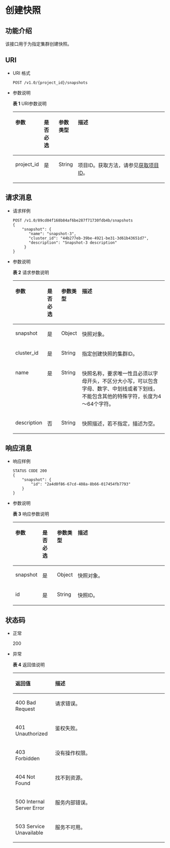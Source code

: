 # 创建快照<a name="dws_02_0026"></a>

## 功能介绍<a name="sca64f36627a3417bbeb0c43855a40ce7"></a>

该接口用于为指定集群创建快照。

## URI<a name="s79bb432d7cfa4d6ba3fe910602033e78"></a>

-   URI 格式

    ```
    POST /v1.0/{project_id}/snapshots
    ```

-   参数说明

    **表 1**  URI参数说明

    <a name="t877e0dac894f448f87cc0782da0ae4a4"></a>
    <table><thead align="left"><tr id="r91eb15e2eb394521bdd6a7d42d36b68c"><th class="cellrowborder" valign="top" width="15.76%" id="mcps1.2.5.1.1"><p id="af98c37784bf6478b8638e51591fdbaa2"><a name="af98c37784bf6478b8638e51591fdbaa2"></a><a name="af98c37784bf6478b8638e51591fdbaa2"></a>参数</p>
    </th>
    <th class="cellrowborder" valign="top" width="9.94%" id="mcps1.2.5.1.2"><p id="a5332e63e3c1348f4893ed5a46e9054ad"><a name="a5332e63e3c1348f4893ed5a46e9054ad"></a><a name="a5332e63e3c1348f4893ed5a46e9054ad"></a>是否必选</p>
    </th>
    <th class="cellrowborder" valign="top" width="12.479999999999999%" id="mcps1.2.5.1.3"><p id="a76fb4bdd350545839ea670ef978f82b9"><a name="a76fb4bdd350545839ea670ef978f82b9"></a><a name="a76fb4bdd350545839ea670ef978f82b9"></a>参数类型</p>
    </th>
    <th class="cellrowborder" valign="top" width="61.82%" id="mcps1.2.5.1.4"><p id="a36d2b446e91f40669768b2b4b1af1b2c"><a name="a36d2b446e91f40669768b2b4b1af1b2c"></a><a name="a36d2b446e91f40669768b2b4b1af1b2c"></a>描述</p>
    </th>
    </tr>
    </thead>
    <tbody><tr id="r17094096c94e41c08fb927c01b191b6c"><td class="cellrowborder" valign="top" width="15.76%" headers="mcps1.2.5.1.1 "><p id="a843feba0476744298eb5f8e2b1f975bd"><a name="a843feba0476744298eb5f8e2b1f975bd"></a><a name="a843feba0476744298eb5f8e2b1f975bd"></a>project_id</p>
    </td>
    <td class="cellrowborder" valign="top" width="9.94%" headers="mcps1.2.5.1.2 "><p id="ab8f64bdd2c7444e28c7a415c2331b54b"><a name="ab8f64bdd2c7444e28c7a415c2331b54b"></a><a name="ab8f64bdd2c7444e28c7a415c2331b54b"></a>是</p>
    </td>
    <td class="cellrowborder" valign="top" width="12.479999999999999%" headers="mcps1.2.5.1.3 "><p id="ac4291dc3fa3c46f3852e35622bab1bb5"><a name="ac4291dc3fa3c46f3852e35622bab1bb5"></a><a name="ac4291dc3fa3c46f3852e35622bab1bb5"></a>String</p>
    </td>
    <td class="cellrowborder" valign="top" width="61.82%" headers="mcps1.2.5.1.4 "><p id="p14202648155510"><a name="p14202648155510"></a><a name="p14202648155510"></a>项目ID。获取方法，请参见<a href="获取项目ID.md">获取项目ID</a>。</p>
    </td>
    </tr>
    </tbody>
    </table>


## 请求消息<a name="s21224531b3af41768965da75256b6574"></a>

-   请求样例

    ```
    POST /v1.0/89cd04f168b84af6be287f71730fdb4b/snapshots
    {
        "snapshot": {
           "name": "snapshot-3",
           "cluster_id": "44b277eb-39be-4921-be31-3d61b43651d7",
           "description": "Snapshot-3 description"
         }
    }
    ```


-   参数说明

    **表 2**  请求参数说明

    <a name="te0498183a8d548b18ee84355358fa428"></a>
    <table><thead align="left"><tr id="r3316ed90298844498b050212dc42697e"><th class="cellrowborder" valign="top" width="16.12%" id="mcps1.2.5.1.1"><p id="af4974efcb8a2461283025ad83d1f368c"><a name="af4974efcb8a2461283025ad83d1f368c"></a><a name="af4974efcb8a2461283025ad83d1f368c"></a>参数</p>
    </th>
    <th class="cellrowborder" valign="top" width="9.58%" id="mcps1.2.5.1.2"><p id="a9391ebe7e476442d888f9616c6bbc4f2"><a name="a9391ebe7e476442d888f9616c6bbc4f2"></a><a name="a9391ebe7e476442d888f9616c6bbc4f2"></a>是否必选</p>
    </th>
    <th class="cellrowborder" valign="top" width="12.36%" id="mcps1.2.5.1.3"><p id="ab485b8c919cd4cd9b4181f997ffbe7aa"><a name="ab485b8c919cd4cd9b4181f997ffbe7aa"></a><a name="ab485b8c919cd4cd9b4181f997ffbe7aa"></a>参数类型</p>
    </th>
    <th class="cellrowborder" valign="top" width="61.94%" id="mcps1.2.5.1.4"><p id="a91eb8ef942f9471393f7f5ef2490cfdc"><a name="a91eb8ef942f9471393f7f5ef2490cfdc"></a><a name="a91eb8ef942f9471393f7f5ef2490cfdc"></a>描述</p>
    </th>
    </tr>
    </thead>
    <tbody><tr id="r8f20dcf2fb324a04a84318495ec2cd34"><td class="cellrowborder" valign="top" width="16.12%" headers="mcps1.2.5.1.1 "><p id="aa6cd5074e4834ec1bc90f073c0c3b72d"><a name="aa6cd5074e4834ec1bc90f073c0c3b72d"></a><a name="aa6cd5074e4834ec1bc90f073c0c3b72d"></a>snapshot</p>
    </td>
    <td class="cellrowborder" valign="top" width="9.58%" headers="mcps1.2.5.1.2 "><p id="a74e20aa1255b420aa615fc68846712e7"><a name="a74e20aa1255b420aa615fc68846712e7"></a><a name="a74e20aa1255b420aa615fc68846712e7"></a>是</p>
    </td>
    <td class="cellrowborder" valign="top" width="12.36%" headers="mcps1.2.5.1.3 "><p id="ab14b184fdeb1452882bcb7b8cc6c29dc"><a name="ab14b184fdeb1452882bcb7b8cc6c29dc"></a><a name="ab14b184fdeb1452882bcb7b8cc6c29dc"></a>Object</p>
    </td>
    <td class="cellrowborder" valign="top" width="61.94%" headers="mcps1.2.5.1.4 "><p id="aa65bd0e9e4ba485b9b8dfd1c1398aa16"><a name="aa65bd0e9e4ba485b9b8dfd1c1398aa16"></a><a name="aa65bd0e9e4ba485b9b8dfd1c1398aa16"></a>快照对象。</p>
    </td>
    </tr>
    <tr id="r50b8f38bad4f486fa20079d5f77c9f5a"><td class="cellrowborder" valign="top" width="16.12%" headers="mcps1.2.5.1.1 "><p id="abc3b956da9374a9dbced73fc0ee6266b"><a name="abc3b956da9374a9dbced73fc0ee6266b"></a><a name="abc3b956da9374a9dbced73fc0ee6266b"></a>cluster_id</p>
    </td>
    <td class="cellrowborder" valign="top" width="9.58%" headers="mcps1.2.5.1.2 "><p id="a144e6678f7564a9a8099cbe25f6247b0"><a name="a144e6678f7564a9a8099cbe25f6247b0"></a><a name="a144e6678f7564a9a8099cbe25f6247b0"></a>是</p>
    </td>
    <td class="cellrowborder" valign="top" width="12.36%" headers="mcps1.2.5.1.3 "><p id="a05a9783d162c48b09d9ce4090b0b11fa"><a name="a05a9783d162c48b09d9ce4090b0b11fa"></a><a name="a05a9783d162c48b09d9ce4090b0b11fa"></a>String</p>
    </td>
    <td class="cellrowborder" valign="top" width="61.94%" headers="mcps1.2.5.1.4 "><p id="a61ba158db3004568919c03eb6ee1611c"><a name="a61ba158db3004568919c03eb6ee1611c"></a><a name="a61ba158db3004568919c03eb6ee1611c"></a>指定创建快照的集群ID。</p>
    </td>
    </tr>
    <tr id="r6f380676c5cc4d93ba5020ed27fc7f20"><td class="cellrowborder" valign="top" width="16.12%" headers="mcps1.2.5.1.1 "><p id="a6d07c0acbb8a4d069847b117e1cd1058"><a name="a6d07c0acbb8a4d069847b117e1cd1058"></a><a name="a6d07c0acbb8a4d069847b117e1cd1058"></a>name</p>
    </td>
    <td class="cellrowborder" valign="top" width="9.58%" headers="mcps1.2.5.1.2 "><p id="a997eab9b86fb4188bbf1bc7a5e5b85be"><a name="a997eab9b86fb4188bbf1bc7a5e5b85be"></a><a name="a997eab9b86fb4188bbf1bc7a5e5b85be"></a>是</p>
    </td>
    <td class="cellrowborder" valign="top" width="12.36%" headers="mcps1.2.5.1.3 "><p id="a0f2e6c775ca44ff489c1f75c87ec005a"><a name="a0f2e6c775ca44ff489c1f75c87ec005a"></a><a name="a0f2e6c775ca44ff489c1f75c87ec005a"></a>String</p>
    </td>
    <td class="cellrowborder" valign="top" width="61.94%" headers="mcps1.2.5.1.4 "><p id="a8834ba35308f45098c2ca03ff4574a8b"><a name="a8834ba35308f45098c2ca03ff4574a8b"></a><a name="a8834ba35308f45098c2ca03ff4574a8b"></a>快照名称，要求唯一性且必须以字母开头，不区分大小写，可以包含字母、数字、中划线或者下划线，不能包含其他的特殊字符，长度为4～64个字符。</p>
    </td>
    </tr>
    <tr id="r2e28b29d8f63419ba5032a31fd022b3e"><td class="cellrowborder" valign="top" width="16.12%" headers="mcps1.2.5.1.1 "><p id="aa903c270161d46acac2b24a7a2446016"><a name="aa903c270161d46acac2b24a7a2446016"></a><a name="aa903c270161d46acac2b24a7a2446016"></a>description</p>
    </td>
    <td class="cellrowborder" valign="top" width="9.58%" headers="mcps1.2.5.1.2 "><p id="aa1921961171a4bef8f45fe98ff592580"><a name="aa1921961171a4bef8f45fe98ff592580"></a><a name="aa1921961171a4bef8f45fe98ff592580"></a>否</p>
    </td>
    <td class="cellrowborder" valign="top" width="12.36%" headers="mcps1.2.5.1.3 "><p id="a0876ad8f680b4e469d03b5c586c3e070"><a name="a0876ad8f680b4e469d03b5c586c3e070"></a><a name="a0876ad8f680b4e469d03b5c586c3e070"></a>String</p>
    </td>
    <td class="cellrowborder" valign="top" width="61.94%" headers="mcps1.2.5.1.4 "><p id="a6d943823e61d4ae0ab542cf6f54c3e2b"><a name="a6d943823e61d4ae0ab542cf6f54c3e2b"></a><a name="a6d943823e61d4ae0ab542cf6f54c3e2b"></a>快照描述，若不指定，描述为空。</p>
    </td>
    </tr>
    </tbody>
    </table>


## 响应消息<a name="s74ab9ad56efb4dddbd3dd843c2374513"></a>

-   响应样例

    ```
    STATUS CODE 200
    {
        "snapshot": {
            "id": "2a4d0f86-67cd-408a-8b66-017454fb7793"
        }
    }
    ```

-   参数说明

    **表 3**  响应参数说明

    <a name="tfecb235e184446e6aa31978fd84e85b1"></a>
    <table><thead align="left"><tr id="rdc5eb16b88304fc0a963686eaa2c59f7"><th class="cellrowborder" valign="top" width="15.998400159984003%" id="mcps1.2.5.1.1"><p id="ab8381a5a7de3429eae536e912ede30b4"><a name="ab8381a5a7de3429eae536e912ede30b4"></a><a name="ab8381a5a7de3429eae536e912ede30b4"></a>参数</p>
    </th>
    <th class="cellrowborder" valign="top" width="9.819018098190181%" id="mcps1.2.5.1.2"><p id="a988f3372360a41f1a76a7c546788b5bf"><a name="a988f3372360a41f1a76a7c546788b5bf"></a><a name="a988f3372360a41f1a76a7c546788b5bf"></a>是否必选</p>
    </th>
    <th class="cellrowborder" valign="top" width="12.358764123587642%" id="mcps1.2.5.1.3"><p id="a800f707ea50b43bd8263c4fd32a8a8ba"><a name="a800f707ea50b43bd8263c4fd32a8a8ba"></a><a name="a800f707ea50b43bd8263c4fd32a8a8ba"></a>参数类型</p>
    </th>
    <th class="cellrowborder" valign="top" width="61.823817618238174%" id="mcps1.2.5.1.4"><p id="a366b83bf32f646469515eb2e80d88f62"><a name="a366b83bf32f646469515eb2e80d88f62"></a><a name="a366b83bf32f646469515eb2e80d88f62"></a>描述</p>
    </th>
    </tr>
    </thead>
    <tbody><tr id="r7aec5e9f707b4aecb31afac0631ad0e8"><td class="cellrowborder" valign="top" width="15.998400159984003%" headers="mcps1.2.5.1.1 "><p id="af1268864da1a4f7f8dbe4b0676e0aab7"><a name="af1268864da1a4f7f8dbe4b0676e0aab7"></a><a name="af1268864da1a4f7f8dbe4b0676e0aab7"></a>snapshot</p>
    </td>
    <td class="cellrowborder" valign="top" width="9.819018098190181%" headers="mcps1.2.5.1.2 "><p id="ada5d179e8ecf4d7f9eb02185177b33db"><a name="ada5d179e8ecf4d7f9eb02185177b33db"></a><a name="ada5d179e8ecf4d7f9eb02185177b33db"></a>是</p>
    </td>
    <td class="cellrowborder" valign="top" width="12.358764123587642%" headers="mcps1.2.5.1.3 "><p id="a8c3a138112194288bd7f74fcb8cef768"><a name="a8c3a138112194288bd7f74fcb8cef768"></a><a name="a8c3a138112194288bd7f74fcb8cef768"></a>Object</p>
    </td>
    <td class="cellrowborder" valign="top" width="61.823817618238174%" headers="mcps1.2.5.1.4 "><p id="a14f353402a624aa8932d3187d2f04960"><a name="a14f353402a624aa8932d3187d2f04960"></a><a name="a14f353402a624aa8932d3187d2f04960"></a>快照对象。</p>
    </td>
    </tr>
    <tr id="rfa8576ca9bd54758b94e9216b7fd5963"><td class="cellrowborder" valign="top" width="15.998400159984003%" headers="mcps1.2.5.1.1 "><p id="a0735ace9c1314d629d943fd4bdf51243"><a name="a0735ace9c1314d629d943fd4bdf51243"></a><a name="a0735ace9c1314d629d943fd4bdf51243"></a>id</p>
    </td>
    <td class="cellrowborder" valign="top" width="9.819018098190181%" headers="mcps1.2.5.1.2 "><p id="aa999f9d7f69f46b2a54b51367d931594"><a name="aa999f9d7f69f46b2a54b51367d931594"></a><a name="aa999f9d7f69f46b2a54b51367d931594"></a>是</p>
    </td>
    <td class="cellrowborder" valign="top" width="12.358764123587642%" headers="mcps1.2.5.1.3 "><p id="a95923db2cb6d40ec9bdbb69e53c0781f"><a name="a95923db2cb6d40ec9bdbb69e53c0781f"></a><a name="a95923db2cb6d40ec9bdbb69e53c0781f"></a>String</p>
    </td>
    <td class="cellrowborder" valign="top" width="61.823817618238174%" headers="mcps1.2.5.1.4 "><p id="a19d83838bedc4635a1d34a68074109ba"><a name="a19d83838bedc4635a1d34a68074109ba"></a><a name="a19d83838bedc4635a1d34a68074109ba"></a>快照ID。</p>
    </td>
    </tr>
    </tbody>
    </table>


## 状态码<a name="s763e6683944443b1a55793807c544818"></a>

-   正常

    200

-   异常

    **表 4**  返回值说明

    <a name="t1abefdff89ea4e27b3e5f7d7a5ec1fa9"></a>
    <table><thead align="left"><tr id="rd7dfd8d64b954a16a4a56cade6193a6c"><th class="cellrowborder" valign="top" width="26.179999999999996%" id="mcps1.2.3.1.1"><p id="a310555cdf51a47ec9666c91d4a5fe6f1"><a name="a310555cdf51a47ec9666c91d4a5fe6f1"></a><a name="a310555cdf51a47ec9666c91d4a5fe6f1"></a>返回值</p>
    </th>
    <th class="cellrowborder" valign="top" width="73.82%" id="mcps1.2.3.1.2"><p id="a5374003c95794b41b8e093fe8349c8b1"><a name="a5374003c95794b41b8e093fe8349c8b1"></a><a name="a5374003c95794b41b8e093fe8349c8b1"></a>描述</p>
    </th>
    </tr>
    </thead>
    <tbody><tr id="r966aab4dd72c469d9f67a7a628c75279"><td class="cellrowborder" valign="top" width="26.179999999999996%" headers="mcps1.2.3.1.1 "><p id="af4ae7e74b61a4c88a709a9634e381731"><a name="af4ae7e74b61a4c88a709a9634e381731"></a><a name="af4ae7e74b61a4c88a709a9634e381731"></a>400 Bad Request</p>
    </td>
    <td class="cellrowborder" valign="top" width="73.82%" headers="mcps1.2.3.1.2 "><p id="a508dc5f7ae3145c1a0ab59c7a59175a6"><a name="a508dc5f7ae3145c1a0ab59c7a59175a6"></a><a name="a508dc5f7ae3145c1a0ab59c7a59175a6"></a>请求错误。</p>
    </td>
    </tr>
    <tr id="r90009ad515fb4e789e9caee1a11fcf6b"><td class="cellrowborder" valign="top" width="26.179999999999996%" headers="mcps1.2.3.1.1 "><p id="a78ec7d4b7eb442d4810eed0cad311e72"><a name="a78ec7d4b7eb442d4810eed0cad311e72"></a><a name="a78ec7d4b7eb442d4810eed0cad311e72"></a>401 Unauthorized</p>
    </td>
    <td class="cellrowborder" valign="top" width="73.82%" headers="mcps1.2.3.1.2 "><p id="ae8ab0533d27a42ec881a7a4edfa5acb4"><a name="ae8ab0533d27a42ec881a7a4edfa5acb4"></a><a name="ae8ab0533d27a42ec881a7a4edfa5acb4"></a>鉴权失败。</p>
    </td>
    </tr>
    <tr id="rf1eeda5d71714397976d7bbd0c607077"><td class="cellrowborder" valign="top" width="26.179999999999996%" headers="mcps1.2.3.1.1 "><p id="a113ccbee51324030ac46e1d94bebd5da"><a name="a113ccbee51324030ac46e1d94bebd5da"></a><a name="a113ccbee51324030ac46e1d94bebd5da"></a>403 Forbidden</p>
    </td>
    <td class="cellrowborder" valign="top" width="73.82%" headers="mcps1.2.3.1.2 "><p id="a31f8f1d166774434a7d8567bd814dfdc"><a name="a31f8f1d166774434a7d8567bd814dfdc"></a><a name="a31f8f1d166774434a7d8567bd814dfdc"></a>没有操作权限。</p>
    </td>
    </tr>
    <tr id="rdcbc82cf07414082bd244295a1c1be7b"><td class="cellrowborder" valign="top" width="26.179999999999996%" headers="mcps1.2.3.1.1 "><p id="ad4429862c4874402b6d52f39df7cab3f"><a name="ad4429862c4874402b6d52f39df7cab3f"></a><a name="ad4429862c4874402b6d52f39df7cab3f"></a>404 Not Found</p>
    </td>
    <td class="cellrowborder" valign="top" width="73.82%" headers="mcps1.2.3.1.2 "><p id="a69dd1d22496a4112876ab4a55fae0837"><a name="a69dd1d22496a4112876ab4a55fae0837"></a><a name="a69dd1d22496a4112876ab4a55fae0837"></a>找不到资源。</p>
    </td>
    </tr>
    <tr id="rca892f0504d04aec843be64d6acc9741"><td class="cellrowborder" valign="top" width="26.179999999999996%" headers="mcps1.2.3.1.1 "><p id="a4689343b3f2e43e292f664328e1aa0e1"><a name="a4689343b3f2e43e292f664328e1aa0e1"></a><a name="a4689343b3f2e43e292f664328e1aa0e1"></a>500 Internal Server Error</p>
    </td>
    <td class="cellrowborder" valign="top" width="73.82%" headers="mcps1.2.3.1.2 "><p id="a65e553c1b6c246b69e513013846ed8f4"><a name="a65e553c1b6c246b69e513013846ed8f4"></a><a name="a65e553c1b6c246b69e513013846ed8f4"></a>服务内部错误。</p>
    </td>
    </tr>
    <tr id="r9d1910b3d4eb45e08fd83c3103393a44"><td class="cellrowborder" valign="top" width="26.179999999999996%" headers="mcps1.2.3.1.1 "><p id="aa0aafbeab1434aff99e14c59ed1d9048"><a name="aa0aafbeab1434aff99e14c59ed1d9048"></a><a name="aa0aafbeab1434aff99e14c59ed1d9048"></a>503 Service Unavailable</p>
    </td>
    <td class="cellrowborder" valign="top" width="73.82%" headers="mcps1.2.3.1.2 "><p id="ae6f38fda718241b99a301927f3733f1b"><a name="ae6f38fda718241b99a301927f3733f1b"></a><a name="ae6f38fda718241b99a301927f3733f1b"></a>服务不可用。</p>
    </td>
    </tr>
    </tbody>
    </table>


